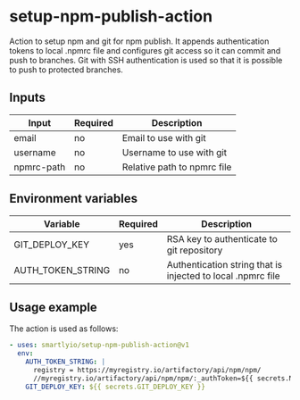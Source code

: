 
# setup-npm-publish-action

Action to setup npm and git for npm publish. It appends authentication tokens to local .npmrc file and configures git access so it can commit and push to branches. Git with SSH authentication is used so that it is possible to push to protected branches.

## Inputs

| Input      | Required  | Description                 |
|------------|-----------|-----------------------------|
| email      | no        | Email to use with git       |
| username   | no        | Username to use with git    |
| npmrc-path | no        | Relative path to npmrc file |

## Environment variables

| Variable          | Required  | Description
|-------------------|-----------|-------------------------------------------------------------|
| GIT_DEPLOY_KEY    | yes       | RSA key to authenticate to git repository                   |
| AUTH_TOKEN_STRING | no        | Authentication string that is injected to local .npmrc file |


## Usage example

The action is used as follows:

```yaml
- uses: smartlyio/setup-npm-publish-action@v1
  env:
    AUTH_TOKEN_STRING: |
      registry = https://myregistry.io/artifactory/api/npm/npm/
      //myregistry.io/artifactory/api/npm/npm/:_authToken=${{ secrets.NPM_TOKEN }}
    GIT_DEPLOY_KEY: ${{ secrets.GIT_DEPLOY_KEY }}
```
